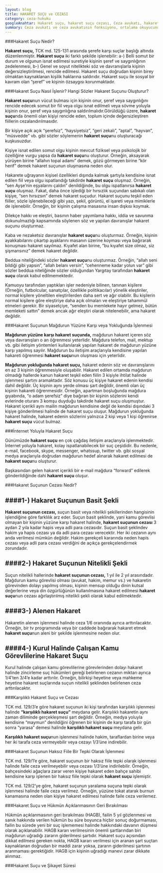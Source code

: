 ```yaml
---
layout: blog
title: HAKARET SUÇU ve CEZASI
category: ceza-hukuku
googleAnahtar: Hakaret suçu, hakaret suçu cezası, Ceza avukatı, hakaret suçunun cezası nedir, avukat baran doğan,bakırköy avukat
summary: Ceza avukatı ve ceza avukatının fonksiyonu, ortalama okuyucunun anlayabileceği bir dille özetlenmiştir.
---
```


###Hakaret Suçu Nedir?

**Hakaret suçu,** TCK md. 125-131 arasında şerefe karşı suçlar başlığı altında düzenlenmiştir.  **Hakaret suçu** iki farklı şekilde işlenebilir:  a-) Belli somut bir durum ve olgunun isnat edilmesi suretiyle kişinin şeref ve saygınlığının zedelenmesi, b-) Genel ve soyut nitelikteki söz ve davranışlarla kişinin değersizleştirilmesi, rencide edilmesi.
Hakaret suçu doğrudan kişinin birey olmaktan kaynaklanan kişilik haklarına saldırıdır. Hakaret suçu ile sosyal bir kavram olan “şeref” ve kişinin özsaygısı korunmaktadır. 

###Hakaret Suçu Nasıl İşlenir? Hangi Sözler Hakaret Suçunu Oluşturur?

**Hakaret suçu**nun vücut bulması için kişinin onur, şeref veya saygınlığını rencide edecek somut bir fiil veya olgu isnat edilmeli veya sövme yoluyla kişinin onur, şeref veya saygınlığına saldırılmalıdır.Görüldüğü üzere, **hakaret suçu**nda önemli olan kişiyi rencide eden, toplum içinde değersizleştiren fiillerin cezalandırılmasıdır.

Bir kişiye açık açık “şerefsiz”, “haysiyetsiz”, “geri zekalı”, “aptal”, “hayvan”, “müsvedde” vb. gibi sözler söylemenin **hakaret suçu**nu oluşturacağı kuşkusuzdur.

Kişiye isnat edilen somut olgu kişinin mevcut fiziksel veya psikolojik bir özelliğine vurgu yapsa da **hakaret suçu**nu oluşturur. Örneğin, aksayarak yürüyen birine “allahın topal adamı” demek, gözü görmeyen birine “kör herif” demek hakaret suçunun oluşmasına neden olur.

Hakarete uğrayanın kişisel özellikleri dışında kalmak şartıyla kendisine isnat edilen fiil veya olgu ispatlandığı takdirde **hakaret suçu** oluşmaz. Örneğin, “sen Ayşe’nin eşyalarını çaldın” denildiğinde, bu olgu ispatlanırsa **hakaret suçu** oluşmaz. Fakat, daha önce işlediği bir hırsızlık suçundan sabıkalı olan kişiye, “sen hırsızsın” demek hakaret suçudur.
Hakaret suçunu teşkil eden fiiller, sözle işlenebileceği gibi yazı, şekil,  görüntü, el işareti veya mimiklerle de işlenebilir. Örneğin, bir kişinin çalışma masasına insan dışkısı koymak.

Dilekçe hakkı ve eleştiri, basının haber yayımlama hakkı, iddia ve savunma dokunulmazlığı kapsamında söylenen söz ve yapılan davranışlar hakaret suçunu oluşturmaz.

Kaba ve nezaketsiz davranışlar **hakaret suçu**nu oluşturmaz. Örneğin, kişinin ayakkabılarını çıkartıp ayaklarını masanın üzerine koyması veya bağırarak konuşması hakaret sayılmaz. Kıyafet alan birine, “bu kıyafet size olmaz, siz şişmansınız” demek hakaret değildir.

Beddua niteliğindeki sözler **hakaret suçu**nu oluşturmaz. Örneğin, “allah seni bildiği gibi yapsın”, “allah belanı versin”, “cehenneme kadar yolun var” gibi sözler beddua niteliğinde sözler olduğundan Yargıtay tarafından **hakaret suçu** olarak kabul edilmemektedir.

Kamuoyu tarafından yaptıkları işler nedeniyle bilinen, tanınan kişilere (Örneğin, futbolcular, sanatçılar, özellikle politikacılar) yönelik eleştiriler, normal kişilere yöneltilen eleştirilerden daha sert ve ağır olabilir. Bu kişilerin normal kişilere göre eleştiriye daha açık olmaları ve eleştiriye tahammül etmeleri gerekir. Bir siyasetçiye, “senden bu memlekete hayır gelmez, bütün memleketi sattın” demek ancak ağır eleştiri olarak nitelenebilir, ama hakaret değildir.

###Hakaret Suçunun Mağdurun Yüzüne Karşı veya Yokluğunda İşlenmesi 

**Mağdurun yüzüne karşı hakaret suçunda,** mağdurun hakaret içeren söz veya davranışları o an öğrenmesi yeterlidir. Mağdura telefon, mail, mektup vb. gibi iletişim yöntemleri kullanılarak yapılan hakaret de mağdurun yüzüne karşı yapılmış sayılır.  Mağdurun bu iletişim araçlarıyla kendisine yapılan hakareti öğrenmesi **hakaret suçu**nun oluşması için yeterlidir.

**Mağdurun yokluğunda hakaret suçu,** hakaret edenin söz ve davranışlarını en az 3 kişinin öğrenmesiyle oluşabilir. Hakaret edilen ortamda mağdurun olmadığı hallerde kanun hakaret teşkil eden fiilin 3 kişiyle ihtilat halinde işlenmesi şartını aramaktadır. Söz konusu üç kişiye hakaret edenin kendisi dahil değildir. Üç kişinin aynı yerde olması şart değildir, önemli olan üç kişinin hakareti öğrenmesidir. Örneğin, apartman boşluğunda mağdura gıyabında, “o adam şerefsiz” diye bağıran bir kişinin sözlerini kendi evlerinde oturanı 3 komşu duyduğu takdirde hakaret suçu oluşmuştur. Hakaret içerikli aynı mailin mağdurun kendisine değil de kendisi dışındaki 3 kişiye gönderilmesi halinde de hakaret suçu oluşur. Mağdurun yokluğunda hakaret halinde, hakaret edenin sözlerini yalnızca 2 kişi veya 1 kişi öğrenirse **hakaret suçu** vücut bulmaz.

###İnternet Yoluyla Hakaret Suçu

Günümüzde **hakaret suçu** en çok çağdaş iletişim araçlarıyla işlenmektedir.  İnternet yoluyla hakaret, kolay ispatlanabilecek bir suç çeşididir. Bu nedenle, e-mail, facebook, skype, messenger, whatssup, twitter vb. gibi sosyal medya araçlarıyla doğrudan mağdurun hedef alınarak hakaret edilmesi de **hakaret suçu**nu oluşturur.

Başkasından gelen hakaret içerikli bir e-mail mağdura “forward” edilerek gönderildiğinde dahi **hakaret suçu** oluşur. 

###Hakaret Suçunun Cezası Nedir?

####1-) Hakaret Suçunun Basit Şekli
---

**Hakaret suçunun cezası,** suçun basit veya nitelikli şekillerinden hangisinin işlendiğine göre farklılık arz eder. Suçun basit şeklinde, yani kamu görevlisi olmayan bir kişinin yüzüne karşı hakaret halinde, **hakaret suçunun cezası** 3 aydan 2 yıla kadar hapis veya adli para cezasıdır. Suçun basit şeklindev hakim ya hapis cezası ya da adli para cezası verecektir. Her iki cezanın aynı anda verilmesi mümkün değildir. Hakim gerekçeli kararında neden hapis cezası veya adli para cezası verdiğini de açıkça gerekçelendirmek zorundadır.

####2-) Hakaret Suçunun Nitelikli Şekli
---

Suçun nitelikli hallerinde **hakaret suçunun cezası,** 1 yıl ile 2 yıl arasındadır. Mağdurun kamu görevlisi olması (avukat, hakim, memur vs.) ve hakaretin görevinden dolayı yapılmış olması, kişinin mensup olduğu dinin kutsal değerlerine veya din özgürlüğünün kullanılmasına hakaret edilmesi **hakaret suçu**nun cezası ağırlaştırılmış nitelikli şekli olarak kabul edilmektedir.

####3-) Alenen Hakaret
---

Hakaretin alenen işlenmesi halinde ceza 1/6 oranında ayrıca arttırılacaktır. Örneğin, bir tv programında veya bir caddede bağırarak hakaret etmek **hakaret suçu**nun aleni bir şekilde işlenmesine neden olur.

####4-) Kurul Halinde Çalışan Kamu Görevlilerine Hakaret Suçu
---

Kurul halinde çalışan kamu görevlilerine görevlerinden dolayı hakaret halinde zincirleme suç hükümleri gereği belirlenen cezanın miktarı ayrıca 1/4’ten 3/4’e kadar arttırılır. Örneğin, bilirkişi heyetine veya mahkeme heyetine hakaret suçlarında suçun nitelikli şeklinden belirlenen ceza arttırılacaktır. 

###Karşılıklı Hakaret Suçu ve Cezası

TCK md. 129/3’e göre hakaret suçunun iki kişi tarafından karşılıklı işlenmesi halinde **“karşılıklı hakaret suçu”** meydana gelir. Karşılıklı hakaretin aynı zaman diliminde gerçekleşmesi şart değildir. Örneğin, medya yoluyla kendisine “maymun” denildiğini öğrenen bir kişinin de karşı tarafa bir gün sonra “yarasa” demesi halinde **karşılıklı hakaret suçu** meydana gelir.

**Karşılıklı hakaret suçu**nun işlenmesi halinde hakim, taraflardan birine veya her iki tarafa ceza vermeyebilir veya cezayı 1/3’üne indirebilir.

###Hakaret Suçunun Haksız Fiile Bir Tepki Olarak İşlenmesi

TCK md. 129/1’e göre, hakaret suçunun bir haksız fiile tepki olarak işlenmesi halinde faile ceza verilmeyebilir veya cezası 1/3’üne indirilebilir. Örneğin, bahçesindeki ağaçlara zarar veren kişiye hakaret eden bahçe sahibi kendisine karşı işlenen bir haksız fiile tepki olarak **hakaret suçu** işlemiştir.

TCK md. 129/2’ye göre, hakaret suçunun yaralama suçuna tepki olarak işlenmesi halinde faile ceza verilmez. Örneğin, yüzüne tokat atarak burnun kanamasına neden olan kişiye hakaret edilmesi halinde faile ceza verilemez.

###Hakaret Suçu ve Hükmün Açıklanmasının Geri Bırakılması

Hükmün açıklanmasının geri bırakılması (HAGB), failin 5 yıl gözlenmesi ve sanık hakkında verilen hükmün bu süre boyunca hiçbir sonuç doğurmaması, failin bu sürede yeni bir suç işlememesi halinde hakkındaki davanın düşmesi olarak açıklanabilir.
HAGB kararı verilmesinin önemli şartlarından biri mağdurun uğradığı zararın giderilmesi şartıdır. Hakaret suçu açısından dikkat edilmesi gereken nokta, HAGB kararı verilmesi için aranan şart suçtan kaynaklanan doğrudan bir maddi zarar yoksa, zararın giderilmesi şartının aranmaması gerektiğidir. HAGB için kişinin uğradığı manevi zarar dikkate alınmaz.

###Hakaret Suçu ve Şikayet Süresi 

